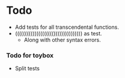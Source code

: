 # Todo

* Add tests for all transcendental functions.
* (((((((((((((((((((())))))))))))))) as test.
	* Along with other syntax errors.

### Todo for toybox

* Split tests

